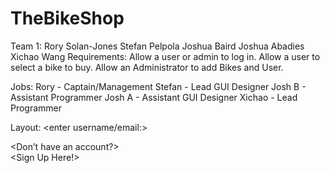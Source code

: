 # TheBikeShop

Team 1:
Rory Solan-Jones
Stefan Pelpola
Joshua Baird
Joshua Abadies
Xichao Wang
Requirements:
Allow a user or admin to log in.
Allow a user to select a bike to buy.
Allow an Administrator to add Bikes and User.

Jobs:
Rory - Captain/Management
Stefan - Lead GUI Designer
Josh B - Assistant Programmer
Josh A - Assistant GUI Designer
Xichao - Lead Programmer 



Layout:
<enter username/email:>
<enter password:>

<Don’t have an account?>         <Sign In Here>      
<Sign Up Here!>   